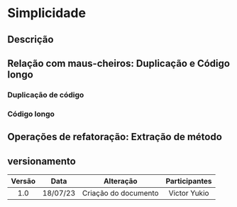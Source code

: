 # Simplicidade

## Descrição


## Relação com maus-cheiros: Duplicação e Código longo

### Duplicação de código

### Código longo


## Operações de refatoração: Extração de método



## versionamento

| Versão |   Data   |                   Alteração                    | Participantes  |
| :----: | :------: | :--------------------------------------------: | :---------:    |
| 1.0  | 18/07/23 |              Criação do documento              | Victor Yukio |